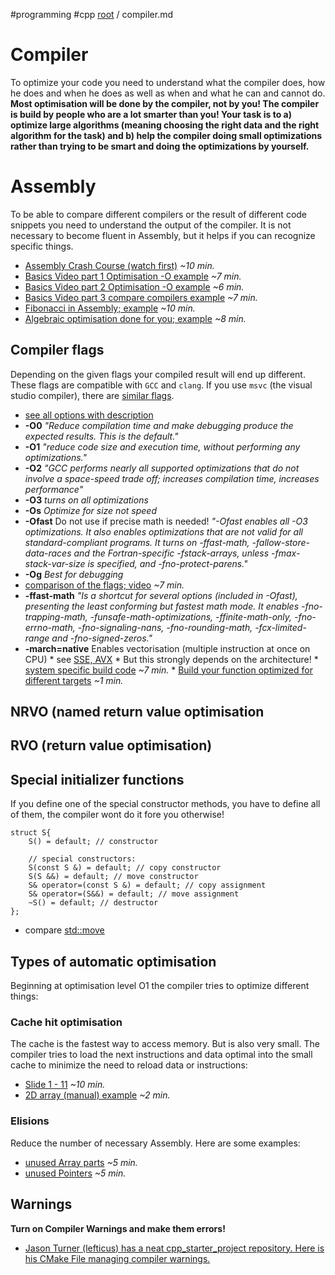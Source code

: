 #programming #cpp
[root](../README.md) / compiler.md
# Compiler
To optimize your code you need to understand what the compiler does, how he does and when he does as well as when and what he can and cannot do.
**Most optimisation will be done by the compiler, not by you! The compiler is build by people who are a lot smarter than you! Your task is to a) optimize large algorithms (meaning choosing the right data and the right algorithm for the task) and b) help the compiler doing small optimizations rather than trying to be smart and doing the optimizations by yourself.**

# Assembly
To be able to compare different compilers or the result of different code snippets you need to understand the output of the compiler. It is not necessary to become fluent in Assembly, but it helps if you can recognize specific things.

- [Assembly Crash Course (watch first)](https://www.youtube-nocookie.com/embed/75gBFiFtAb8?rel=0&start=32) *~10 min.*
- [Basics Video part 1 Optimisation -O example](https://www.youtube-nocookie.com/embed/my39Gpt6bvY?rel=0) *~7 min.*
- [Basics Video part 2 Optimisation -O example](https://www.youtube-nocookie.com/embed/R3HZJ1h2BVY?rel=0) *~6 min.*
- [Basics Video part 3 compare compilers example](https://www.youtube-nocookie.com/embed/KpH6ypYfoNs?rel=0) *~7 min.*
- [Fibonacci in Assembly; example](https://www.youtube-nocookie.com/embed/yOyaJXpAYZQ?rel=0) *~10 min.*
- [Algebraic optimisation done for you; example](https://www.youtube-nocookie.com/embed/yRKRqzekLU4?rel=0) *~8 min.*

## Compiler flags
Depending on the given flags your compiled result will end up different.
These flags are compatible with `GCC` and `clang`. If you use `msvc` (the visual studio compiler), there are [similar flags](https://docs.microsoft.com/de-de/cpp/build/reference/compiler-options-listed-by-category?view=msvc-160).

- [see all options with description](https://gcc.gnu.org/onlinedocs/gcc/Optimize-Options.html)
- **-O0** *"Reduce compilation time and make debugging produce the expected results. This is the default."*
- **-O1** *"reduce code size and execution time, without performing any optimizations."* 
- **-O2** *"GCC performs nearly all supported optimizations that do not involve a space-speed trade off; increases compilation time, increases performance"*
- **-O3** *turns on all optimizations*
- **-Os** *Optimize for size not speed*
- **-Ofast** Do not use if precise math is needed! *"-Ofast enables all -O3 optimizations. It also enables optimizations that are not valid for all standard-compliant programs. It turns on -ffast-math, -fallow-store-data-races and the Fortran-specific -fstack-arrays, unless -fmax-stack-var-size is specified, and -fno-protect-parens."*
- **-Og** *Best for debugging*
- [comparison of the flags; video](https://www.youtube-nocookie.com/embed/THE14sSDT6A?rel=0&start=227) *~7 min.*
- **-ffast-math** *"Is a shortcut for several options (included in -Ofast), presenting the least conforming but fastest math mode. It enables -fno-trapping-math, -funsafe-math-optimizations, -ffinite-math-only, -fno-errno-math, -fno-signaling-nans, -fno-rounding-math, -fcx-limited-range and -fno-signed-zeros."*
- **-march=native** Enables vectorisation (multiple instruction at once on CPU)
      * see [SSE, AVX](../intrinsicFunctions/intrinsicFunctions.md#avx)
      * But this strongly depends on the architecture!
      * [system specific build code](https://www.youtube-nocookie.com/embed/_4D1y_KyEzA?rel=0) *~7 min.*
      * [Build your function optimized for different targets](https://godbolt.org/z/voKZhf) *~1 min.*

## NRVO (named return value optimisation

## RVO (return value optimisation)

## Special initializer functions
If you define one of the special constructor methods, you have to define all of them, the compiler wont do it fore you otherwise!
```c_cpp
struct S{
    S() = default; // constructor
    
    // special constructors:
    S(const S &) = default; // copy constructor
    S(S &&) = default; // move constructor
    S& operator=(const S &) = default; // copy assignment
    S& operator=(S&&) = default; // move assignment
    ~S() = default; // destructor
};
```
- compare [std::move](../basics/std.md#stdmove)


## Types of automatic optimisation
Beginning at optimisation level O1 the compiler tries to optimize different things:

### Cache hit optimisation
The cache is the fastest way to access memory. But is also very small. The compiler tries to load the next instructions and data optimal into the small cache to minimize the need to reload data or instructions:

- [Slide 1 - 11](http://www.math.utk.edu/~msaum/papers/FPOPT2.pdf) *~10 min.*
- [2D array (manual) example](http://www-h.eng.cam.ac.uk/help/tpl/languages/C++/fasterC++.html#Cachefriendliness) *~2 min.*

### Elisions
Reduce the number of necessary Assembly. Here are some examples:

* [unused Array parts](https://www.youtube-nocookie.com/embed/5e3m2cppQ6M?rel=0) *~5 min.*
* [unused Pointers](https://www.youtube-nocookie.com/embed/FWD1msG8YU4?rel=0) *~5 min.*

## Warnings
**Turn on Compiler Warnings and make them errors!**

- [Jason Turner (lefticus) has a neat cpp_starter_project repository. Here is his CMake File managing compiler warnings.](https://github.com/lefticus/cpp_starter_project/blob/master/cmake/CompilerWarnings.cmake)